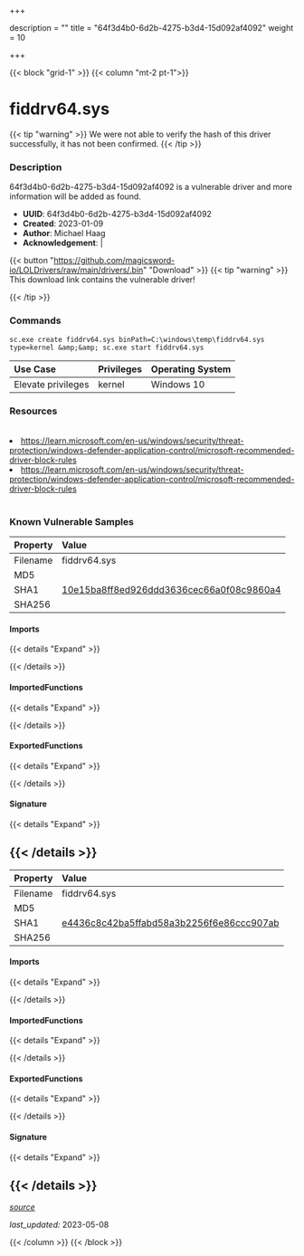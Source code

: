 +++

description = ""
title = "64f3d4b0-6d2b-4275-b3d4-15d092af4092"
weight = 10

+++


{{< block "grid-1" >}}
{{< column "mt-2 pt-1">}}


# fiddrv64.sys


{{< tip "warning" >}}
We were not able to verify the hash of this driver successfully, it has not been confirmed.
{{< /tip >}}


### Description

64f3d4b0-6d2b-4275-b3d4-15d092af4092 is a vulnerable driver and more information will be added as found.
- **UUID**: 64f3d4b0-6d2b-4275-b3d4-15d092af4092
- **Created**: 2023-01-09
- **Author**: Michael Haag
- **Acknowledgement**:  | [](https://twitter.com/)

{{< button "https://github.com/magicsword-io/LOLDrivers/raw/main/drivers/.bin" "Download" >}}
{{< tip "warning" >}}
This download link contains the vulnerable driver!

{{< /tip >}}

### Commands

```
sc.exe create fiddrv64.sys binPath=C:\windows\temp\fiddrv64.sys type=kernel &amp;&amp; sc.exe start fiddrv64.sys
```

| Use Case | Privileges | Operating System | 
|:---- | ---- | ---- |
| Elevate privileges | kernel | Windows 10 |

### Resources
<br>
<li><a href=" https://learn.microsoft.com/en-us/windows/security/threat-protection/windows-defender-application-control/microsoft-recommended-driver-block-rules"> https://learn.microsoft.com/en-us/windows/security/threat-protection/windows-defender-application-control/microsoft-recommended-driver-block-rules</a></li>
<li><a href="https://learn.microsoft.com/en-us/windows/security/threat-protection/windows-defender-application-control/microsoft-recommended-driver-block-rules">https://learn.microsoft.com/en-us/windows/security/threat-protection/windows-defender-application-control/microsoft-recommended-driver-block-rules</a></li>
<br>

### Known Vulnerable Samples

| Property           | Value |
|:-------------------|:------|
| Filename           | fiddrv64.sys |
| MD5                | [](https://www.virustotal.com/gui/file/) |
| SHA1               | [10e15ba8ff8ed926ddd3636cec66a0f08c9860a4](https://www.virustotal.com/gui/file/10e15ba8ff8ed926ddd3636cec66a0f08c9860a4) |
| SHA256             | [](https://www.virustotal.com/gui/file/) |


#### Imports
{{< details "Expand" >}}

{{< /details >}}
#### ImportedFunctions
{{< details "Expand" >}}

{{< /details >}}
#### ExportedFunctions
{{< details "Expand" >}}

{{< /details >}}

#### Signature
{{< details "Expand" >}}

{{< /details >}}
-----
| Property           | Value |
|:-------------------|:------|
| Filename           | fiddrv64.sys |
| MD5                | [](https://www.virustotal.com/gui/file/) |
| SHA1               | [e4436c8c42ba5ffabd58a3b2256f6e86ccc907ab](https://www.virustotal.com/gui/file/e4436c8c42ba5ffabd58a3b2256f6e86ccc907ab) |
| SHA256             | [](https://www.virustotal.com/gui/file/) |


#### Imports
{{< details "Expand" >}}

{{< /details >}}
#### ImportedFunctions
{{< details "Expand" >}}

{{< /details >}}
#### ExportedFunctions
{{< details "Expand" >}}

{{< /details >}}

#### Signature
{{< details "Expand" >}}

{{< /details >}}
-----



[*source*](https://github.com/magicsword-io/LOLDrivers/tree/main/yaml/64f3d4b0-6d2b-4275-b3d4-15d092af4092.yaml)

*last_updated:* 2023-05-08








{{< /column >}}
{{< /block >}}
